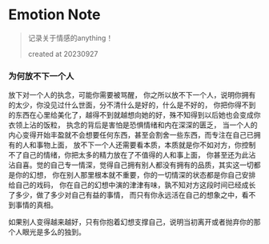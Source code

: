 # Emotion Note

> 记录关于情感的anything！
>
> created at 20230927



### 为何放不下一个人

放下对一个人的执念，可能你需要被骂醒，
你之所以放不下一个人，说明你拥有的太少，你没见过什么世面，分不清什么是好的，什么是不好的，
你把你得不到的东西在心里给美化了，越得不到就越想向她的好，殊不知得到以后她也会变成你衣领上沾的饭粒，
执念的背后是害怕是恐惧情绪和内在深深的匮乏，
当一个人的内心变得开始丰盈就不会想要任何东西，甚至会割舍一些东西，而专注在自己已拥有的人和事物上面，
放不下一个人还需要看本质，本质就是你不如对方，你控制不了自己的情绪，你把太多的精力放在了不值得的人和事上面，
你甚至还为此沾沾自喜。觉的自己专一情深，觉得自己拥有别人都没有拥有的品质，其实这一切都是你的幻想，
你在别人那里根本就不重要，你的一切情深的状态都是你自己安排给自己的戏码，
你在自己的幻想中演的津津有味，孰不知对方这段时间已经成长了多少，做了多少对自己有益的事情，
而只有你永远活在自己的想象之中，看不到事情的真相。

如果别人变得越来越好，只有你抱着幻想支撑自己，说明当初离开或者抛弃你的那个人眼光是多么的独到。


